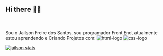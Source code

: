 ## Hi there 👋:pencil:
<br>
<br>
Sou o Jailson Freire dos Santos, sou programador Front End, atualmente estou aprendendo e Criando Projetos com:

<img src="https://img.shields.io/badge/HTML-239120?style=for-the-badge&logo=html5&logoColor=white" alt="html-logo" />
<img src="https://img.shields.io/badge/CSS-239120?&style=for-the-badge&logo=css3&logoColor=white" alt="css-logo" />


[![jailson stats](https://github-readme-stats.vercel.app/api?username=jailson1355)](https://github.com/anuraghazra/github-readme-stats)

